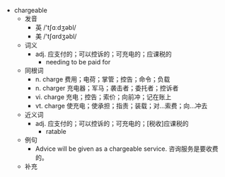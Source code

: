 - chargeable
  - 发音
    - 英 /'tʃɑːdʒəbl/
    - 美 /'tʃɑrdʒəbl/
  - 词义
    - adj. 应支付的；可以控诉的；可充电的；应课税的
      - needing to be paid for
  - 同根词
    - n. charge 费用；电荷；掌管；控告；命令；负载
    - n. charger 充电器；军马；袭击者；委托者；控诉者
    - vi. charge 充电；控告；索价；向前冲；记在账上
    - vt. charge 使充电；使承担；指责；装载；对…索费；向…冲去
  - 近义词
    - adj. 应支付的；可以控诉的；可充电的；[税收]应课税的
      - ratable
  - 例句
    - Advice will be given as a chargeable service. 咨询服务是要收费的。
  - 补充